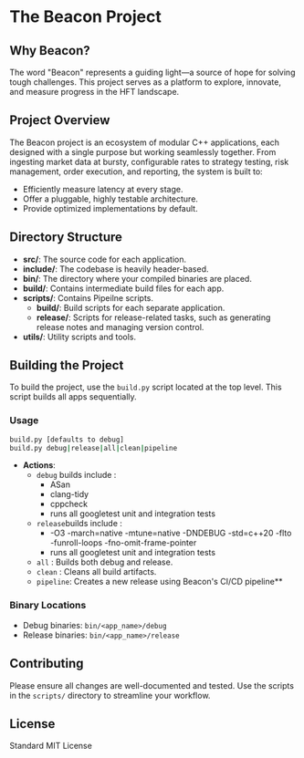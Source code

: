 # The Beacon Project

## Why Beacon?
The word "Beacon" represents a guiding light—a source of hope for solving tough challenges. This project serves as a platform to explore, innovate, and measure progress in the HFT landscape.

## Project Overview
The Beacon project is an ecosystem of modular C++ applications, each designed with a single purpose but working seamlessly together. From ingesting market data at bursty, configurable rates to strategy testing, risk management, order execution, and reporting, the system is built to:
- Efficiently measure latency at every stage.
- Offer a pluggable, highly testable architecture.
- Provide optimized implementations by default.

## Directory Structure
- **src/**: The source code for each application.
- **include/**: The codebase is heavily header-based.
- **bin/**: The directory where your compiled binaries are placed.
- **build/**: Contains intermediate build files for each app.
- **scripts/**: Contains Pipeilne scripts.
  - **build/**: Build scripts for each separate application.
  - **release/**: Scripts for release-related tasks, such as generating release notes and managing version control.
- **utils/**: Utility scripts and tools.

## Building the Project
To build the project, use the `build.py` script located at the top level. This script builds all apps sequentially.

### Usage
```bash
build.py [defaults to debug]
build.py debug|release|all|clean|pipeline
```
- **Actions**:
  - `debug` builds include :
    - ASan
    - clang-tidy
    - cppcheck
    - runs all googletest unit and integration tests
  - `release`builds include :
    - -O3 -march=native -mtune=native -DNDEBUG -std=c++20 -flto -funroll-loops -fno-omit-frame-pointer
    - runs all googletest unit and integration tests
  - `all`    : Builds both debug and release.
  - `clean`  : Cleans all build artifacts.
  - `pipeline`: Creates a new release using Beacon's CI/CD pipeline**

### Binary Locations
- Debug binaries: `bin/<app_name>/debug`
- Release binaries: `bin/<app_name>/release`

## Contributing
Please ensure all changes are well-documented and tested. Use the scripts in the `scripts/` directory to streamline your workflow.

## License
Standard MIT License
